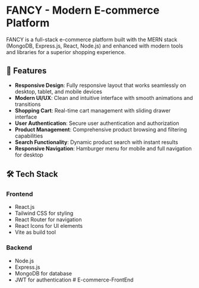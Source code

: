 # FANCY - Modern E-commerce Platform

FANCY is a full-stack e-commerce platform built with the MERN stack (MongoDB, Express.js, React, Node.js) and enhanced with modern tools and libraries for a superior shopping experience.

## 🚀 Features

- **Responsive Design**: Fully responsive layout that works seamlessly on desktop, tablet, and mobile devices
- **Modern UI/UX**: Clean and intuitive interface with smooth animations and transitions
- **Shopping Cart**: Real-time cart management with sliding drawer interface
- **User Authentication**: Secure user authentication and authorization
- **Product Management**: Comprehensive product browsing and filtering capabilities
- **Search Functionality**: Dynamic product search with instant results
- **Responsive Navigation**: Hamburger menu for mobile and full navigation for desktop

## 🛠️ Tech Stack

### Frontend

- React.js
- Tailwind CSS for styling
- React Router for navigation
- React Icons for UI elements
- Vite as build tool

### Backend

- Node.js
- Express.js
- MongoDB for database
- JWT for authentication
#   E - c o m m e r c e - F r o n t E n d  
 